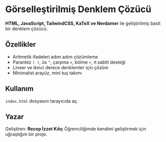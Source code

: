 # Görselleştirilmiş Denklem Çözücü

**HTML, JavaScript, TailwindCSS, KaTeX ve Nerdamer** ile geliştirilmiş basit bir denklem çözücü.

## Özellikler
- Aritmetik ifadeleri adım adım çözümleme
- Parantez `( )`, üs `^`, çarpma `×`, bölme `÷`, π sabiti desteği
- Lineer ve ikinci derece denklemler için çözüm
- Minimalist arayüz, mini tuş takımı

## Kullanım
`index.html` dosyasını tarayıcıda aç.

## Yazar
Geliştiren: **Recep İzzet Kılıç**
Öğrenciliğimde kendimi geliştirmek için uğraştığım bir proje.

